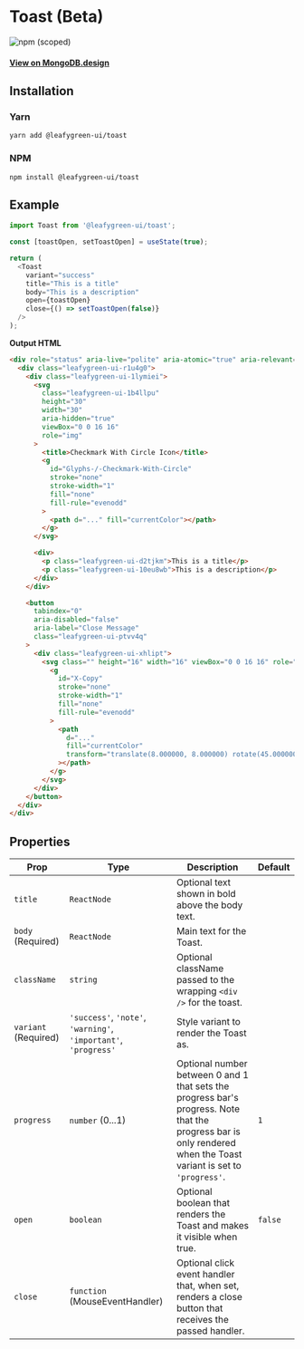 # Toast (Beta)

![npm (scoped)](https://img.shields.io/npm/v/@leafygreen-ui/toast.svg)

#### [View on MongoDB.design](https://www.mongodb.design/component/toast/example/)

## Installation

### Yarn

```shell
yarn add @leafygreen-ui/toast
```

### NPM

```shell
npm install @leafygreen-ui/toast
```

## Example

```js
import Toast from '@leafygreen-ui/toast';

const [toastOpen, setToastOpen] = useState(true);

return (
  <Toast
    variant="success"
    title="This is a title"
    body="This is a description"
    open={toastOpen}
    close={() => setToastOpen(false)}
  />
);
```

**Output HTML**

```html
<div role="status" aria-live="polite" aria-atomic="true" aria-relevant="all">
  <div class="leafygreen-ui-r1u4g0">
    <div class="leafygreen-ui-1lymiei">
      <svg
        class="leafygreen-ui-1b4llpu"
        height="30"
        width="30"
        aria-hidden="true"
        viewBox="0 0 16 16"
        role="img"
      >
        <title>Checkmark With Circle Icon</title>
        <g
          id="Glyphs-/-Checkmark-With-Circle"
          stroke="none"
          stroke-width="1"
          fill="none"
          fill-rule="evenodd"
        >
          <path d="..." fill="currentColor"></path>
        </g>
      </svg>

      <div>
        <p class="leafygreen-ui-d2tjkm">This is a title</p>
        <p class="leafygreen-ui-10eu8wb">This is a description</p>
      </div>
    </div>

    <button
      tabindex="0"
      aria-disabled="false"
      aria-label="Close Message"
      class="leafygreen-ui-ptvv4q"
    >
      <div class="leafygreen-ui-xhlipt">
        <svg class="" height="16" width="16" viewBox="0 0 16 16" role="img">
          <g
            id="X-Copy"
            stroke="none"
            stroke-width="1"
            fill="none"
            fill-rule="evenodd"
          >
            <path
              d="..."
              fill="currentColor"
              transform="translate(8.000000, 8.000000) rotate(45.000000) translate(-8.000000, -8.000000) "
            ></path>
          </g>
        </svg>
      </div>
    </button>
  </div>
</div>
```

## Properties

| Prop                 | Type                                                            | Description                                                                                                                                                       | Default |
| -------------------- | --------------------------------------------------------------- | ----------------------------------------------------------------------------------------------------------------------------------------------------------------- | ------- |
| `title`              | `ReactNode`                                                     | Optional text shown in bold above the body text.                                                                                                                  |         |
| `body` (Required)    | `ReactNode`                                                     | Main text for the Toast.                                                                                                                                          |         |
| `className`          | `string`                                                        | Optional className passed to the wrapping `<div />` for the toast.                                                                                                |         |
| `variant` (Required) | `'success'`, `'note'`, `'warning'`, `'important'`, `'progress'` | Style variant to render the Toast as.                                                                                                                             |         |
| `progress`           | `number` (0...1)                                                | Optional number between 0 and 1 that sets the progress bar's progress. Note that the progress bar is only rendered when the Toast variant is set to `'progress'`. | `1`     |
| `open`               | `boolean`                                                       | Optional boolean that renders the Toast and makes it visible when true.                                                                                           | `false` |
| `close`              | `function` (MouseEventHandler)                                  | Optional click event handler that, when set, renders a close button that receives the passed handler.                                                             |         |
